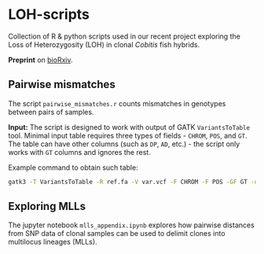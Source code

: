 # LOH-scripts

Collection of R & python scripts used in our recent project exploring the Loss of Heterozygosity (LOH) in clonal *Cobitis* fish hybrids.

**Preprint** on [bioRxiv](https://doi.org/10.1101/2020.07.30.229369).

## Pairwise mismatches
The script `pairwise_mismatches.r` counts mismatches in genotypes between pairs of samples.

**Input:** The script is designed to work with output of GATK `VariantsToTable` tool. Minimal input table requires three types of fields - `CHROM`, `POS`, and `GT`. The table can have other columns (such as `DP`, `AD`, etc.) - the script only works with `GT` columns and ignores the rest.

Example command to obtain such table:
```bash
gatk3 -T VariantsToTable -R ref.fa -V var.vcf -F CHROM -F POS -GF GT -o table.tsv
```
## Exploring MLLs
The jupyter notebook `mlls_appendix.ipynb` explores how pairwise distances from SNP data of clonal samples can be used to delimit clones into multilocus lineages (MLLs).
